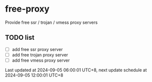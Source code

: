 
# free-proxy
Provide free ssr / trojan / vmess proxy servers


## TODO list
- [ ] add free ssr proxy server
- [ ] add free trojan proxy server
- [ ] add free vmess proxy server

Last updated at 2024-09-05 06:00:01 UTC+8, next update schedule at 2024-09-05 12:00:01 UTC+8

